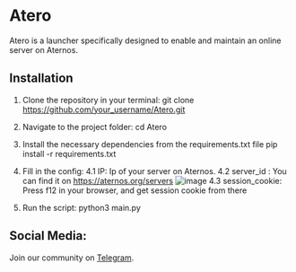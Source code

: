 # Atero

Atero is a launcher specifically designed to enable and maintain an online server on Aternos.

## Installation

1. Clone the repository in your terminal:
git clone https://github.com/your_username/Atero.git

2. Navigate to the project folder: 
cd Atero

3. Install the necessary dependencies from the requirements.txt file
pip install -r requirements.txt

4. Fill in the config:
      4.1 IP: Ip of your server on Aternos.
      4.2 server_id : You can find it on https://aternos.org/servers
        ![image](https://github.com/quickyyy/Atero/assets/53878872/63635140-78c2-42df-b9c9-4739a9b7a045)
      4.3 session_cookie: Press f12 in your browser, and get session cookie from there

5. Run the script: 
python3 main.py

## Social Media: 

Join our community on [Telegram](https://t.me/bredcookie).
